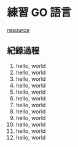 # 練習 GO 語言

[resource](http://shifei.me/gopl-zh/index.html)

## 紀錄過程

1. hello, world
1. hello, world
1. hello, world
1. hello, world
1. hello, world
1. hello, world
1. hello, world
2. hello, world
2. hello, world
2. hello, world
2. hello, world
2. hello, world

